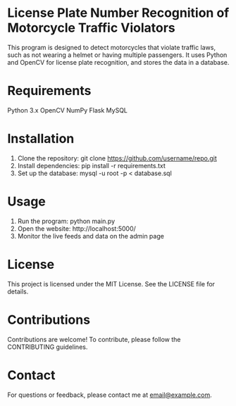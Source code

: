 # License Plate Number Recognition of Motorcycle Traffic Violators


This program is designed to detect motorcycles that violate traffic laws, such as not wearing a helmet or having multiple passengers. It uses Python and OpenCV for license plate recognition, and stores the data in a database.

# Requirements
Python 3.x
OpenCV
NumPy
Flask
MySQL

# Installation
1. Clone the repository: git clone https://github.com/username/repo.git
2. Install dependencies: pip install -r requirements.txt
3. Set up the database: mysql -u root -p < database.sql

# Usage
1. Run the program: python main.py
2. Open the website: http://localhost:5000/
3. Monitor the live feeds and data on the admin page

# License
This project is licensed under the MIT License. See the LICENSE file for details.

# Contributions
Contributions are welcome! To contribute, please follow the CONTRIBUTING guidelines.

# Contact
For questions or feedback, please contact me at email@example.com.
